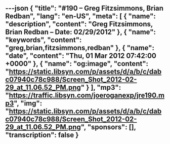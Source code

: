 ---json
{
  "title": "#190 – Greg Fitzsimmons, Brian Redban",
  "lang": "en-US",
  "meta": [
    {
      "name": "description",
      "content": "Greg Fitzsimmons, Brian Redban – Date: 02/29/2012"
    },
    {
      "name": "keywords",
      "content": "greg,brian,fitzsimmons,redban"
    },
    {
      "name": "date",
      "content": "Thu, 01 Mar 2012 07:42:00 +0000"
    },
    {
      "name": "og:image",
      "content": "https://static.libsyn.com/p/assets/d/a/b/c/dabc07940c78c988/Screen_Shot_2012-02-29_at_11.06.52_PM.png"
    }
  ],
  "mp3": "https://traffic.libsyn.com/joeroganexp/jre190.mp3",
  "img": "https://static.libsyn.com/p/assets/d/a/b/c/dabc07940c78c988/Screen_Shot_2012-02-29_at_11.06.52_PM.png",
  "sponsors": [],
  "transcription": false
}
---
<episode-header />

<timemark seconds="0" />

<transcribe-call-to-action />

<episode-footer />